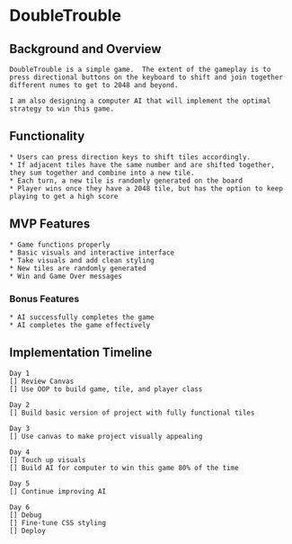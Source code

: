 # DoubleTrouble
## Background and Overview
    DoubleTrouble is a simple game.  The extent of the gameplay is to press directional buttons on the keyboard to shift and join together different numes to get to 2048 and beyond.

    I am also designing a computer AI that will implement the optimal strategy to win this game.


## Functionality
    * Users can press direction keys to shift tiles accordingly.
    * If adjacent tiles have the same number and are shifted together, they sum together and combine into a new tile.
    * Each turn, a new tile is randomly generated on the board 
    * Player wins once they have a 2048 tile, but has the option to keep playing to get a high score

## MVP Features
    * Game functions properly
    * Basic visuals and interactive interface
    * Take visuals and add clean styling
    * New tiles are randomly generated
    * Win and Game Over messages

### Bonus Features
    * AI successfully completes the game
    * AI completes the game effectively

## Implementation Timeline
    Day 1
    [] Review Canvas
    [] Use OOP to build game, tile, and player class

    Day 2
    [] Build basic version of project with fully functional tiles

    Day 3
    [] Use canvas to make project visually appealing

    Day 4
    [] Touch up visuals
    [] Build AI for computer to win this game 80% of the time

    Day 5
    [] Continue improving AI

    Day 6
    [] Debug
    [] Fine-tune CSS styling
    [] Deploy